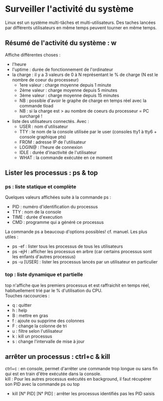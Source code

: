 # Surveiller l'activité du système
Linux est un système multi-tâches et multi-utilisateurs. Des taches lancées par différents utilisateurs en même temps peuvent tourner en même temps.

## Résumé de l'activité du système : w
Affiche différentes choses :
- l'heure
- l'uptime : durée de fonctionnement de l'ordinateur
- la charge : il y a 3 valeurs de 0 à N représentant le % de charge (N est le nombre de coeur du processeur)
  - 1ere valeur : charge moyenne depuis 1 minute
  - 2ème valeur : charge moyenne depuis 5 minutes
  - 3ème valeur : charge moyenne depuis 15 minutes
  - NB : possible d'avoir le graphe de charge en temps réel avec la commande tload
  - NB : si la charge est > au nombre de coeurs du processeur = PC surchargé !
- liste des utilisateurs connectés. Avec :
  - USER : nom d'utilisateur
  - TTY : le nom de la console utilisée par le user (consoles tty1 à tty6 + console graphique pts)
  - FROM : adresse IP de l'utilisateur
  - LOGIN@ : l'heure de connexion
  - IDLE : durée d'inactivité de l'utilisateur
  - WHAT : la commande exécutée en ce moment
  
## Lister les processus : ps & top
### ps : liste statique et complète
Quelques valeurs affichées suite à la commande ps :
  - PID : numéro d'identification du processus
  - TTY : nom de la console
  - TIME : durée d'execution
  - CMD : programme qui a généré ce processus  
  
La commande ps a beaucoup d'options possibles! cf. manuel. Les plus utiles :
- ps -ef : lister tous les processus de tous les utilisateurs
- ps -ejH : afficher les processus en arbre (car certains processus sont les enfants d'autres processus)
- ps -u [USER] : lister les processus lancés par un utilisateur en particulier

### top : liste dynamique et partielle
top n'affiche que les premiers processus et est raffraichit en temps réel, habituellement trié par le % d'utilisation du CPU.  
Touches raccourcies :
- q : quitter
- h : help
- B : mettre en gras
- f : ajoute ou supprime des colonnes
- F : change la colonne de tri
- u : filtre selon l'utilisateur
- k : kill un processus
- s : change l'intervalle de mise à jour

## arrêter un processus : ctrl+c & kill
ctrl+c : en console, permet d'arrêter une commande trop longue ou sans fin qui est en train d'être exécutée dans la console.  
kill : Pour les autres processus exécutés en background, il faut récupérer son PID avec la commande ps ou top  
- kill [N° PID] [N° PID] : arrêter les processus identifiés pas les PID saisis
